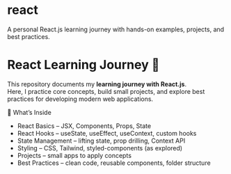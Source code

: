 # react
A personal React.js learning journey with hands-on examples, projects, and best practices.

# React Learning Journey 📘

This repository documents my **learning journey with React.js**.  
Here, I practice core concepts, build small projects, and explore best practices for developing modern web applications.

📌 What’s Inside
-  React Basics – JSX, Components, Props, State
-  React Hooks – useState, useEffect, useContext, custom hooks
-  State Management – lifting state, prop drilling, Context API
-  Styling – CSS, Tailwind, styled-components (as explored)
-  Projects – small apps to apply concepts
-  Best Practices – clean code, reusable components, folder structure
